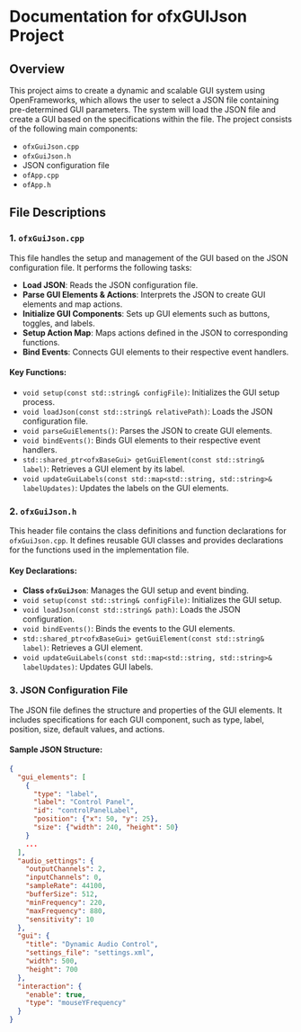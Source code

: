 # Documentation for ofxGUIJson Project

## Overview
This project aims to create a dynamic and scalable GUI system using OpenFrameworks, which allows the user to select a JSON file containing pre-determined GUI parameters. The system will load the JSON file and create a GUI based on the specifications within the file. The project consists of the following main components:

- `ofxGuiJson.cpp`
- `ofxGuiJson.h`
- JSON configuration file
- `ofApp.cpp`
- `ofApp.h`

## File Descriptions

### 1. `ofxGuiJson.cpp`
This file handles the setup and management of the GUI based on the JSON configuration file. It performs the following tasks:

- **Load JSON**: Reads the JSON configuration file.
- **Parse GUI Elements & Actions**: Interprets the JSON to create GUI elements and map actions.
- **Initialize GUI Components**: Sets up GUI elements such as buttons, toggles, and labels.
- **Setup Action Map**: Maps actions defined in the JSON to corresponding functions.
- **Bind Events**: Connects GUI elements to their respective event handlers.

#### Key Functions:
- `void setup(const std::string& configFile)`: Initializes the GUI setup process.
- `void loadJson(const std::string& relativePath)`: Loads the JSON configuration file.
- `void parseGuiElements()`: Parses the JSON to create GUI elements.
- `void bindEvents()`: Binds GUI elements to their respective event handlers.
- `std::shared_ptr<ofxBaseGui> getGuiElement(const std::string& label)`: Retrieves a GUI element by its label.
- `void updateGuiLabels(const std::map<std::string, std::string>& labelUpdates)`: Updates the labels on the GUI elements.

### 2. `ofxGuiJson.h`
This header file contains the class definitions and function declarations for `ofxGuiJson.cpp`. It defines reusable GUI classes and provides declarations for the functions used in the implementation file.

#### Key Declarations:
- **Class `ofxGuiJson`**: Manages the GUI setup and event binding.
- `void setup(const std::string& configFile)`: Initializes the GUI setup.
- `void loadJson(const std::string& path)`: Loads the JSON configuration.
- `void bindEvents()`: Binds the events to the GUI elements.
- `std::shared_ptr<ofxBaseGui> getGuiElement(const std::string& label)`: Retrieves a GUI element.
- `void updateGuiLabels(const std::map<std::string, std::string>& labelUpdates)`: Updates GUI labels.

### 3. JSON Configuration File
The JSON file defines the structure and properties of the GUI elements. It includes specifications for each GUI component, such as type, label, position, size, default values, and actions.

#### Sample JSON Structure:
```json
{
  "gui_elements": [
    {
      "type": "label",
      "label": "Control Panel",
      "id": "controlPanelLabel",
      "position": {"x": 50, "y": 25},
      "size": {"width": 240, "height": 50}
    }
    ...
  ],
  "audio_settings": {
    "outputChannels": 2,
    "inputChannels": 0,
    "sampleRate": 44100,
    "bufferSize": 512,
    "minFrequency": 220,
    "maxFrequency": 880,
    "sensitivity": 10
  },
  "gui": {
    "title": "Dynamic Audio Control",
    "settings_file": "settings.xml",
    "width": 500,
    "height": 700
  },
  "interaction": {
    "enable": true,
    "type": "mouseYFrequency"
  }
}
